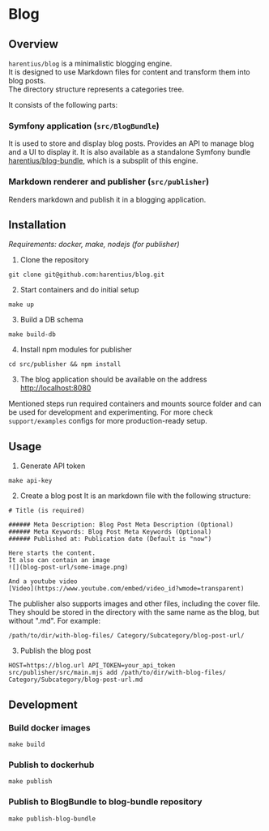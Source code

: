 # Blog

## Overview

`harentius/blog` is a minimalistic blogging engine.  
It is designed to use Markdown files for content and transform them into blog posts.  
The directory structure represents a categories tree.  

It consists of the following parts:

### Symfony application (`src/BlogBundle`)

It is used to store and display blog posts.
Provides an API to manage blog and a UI to display it.
It is also available as a standalone Symfony bundle [harentius/blog-bundle](https://github.com/harentius/blog-bundle),
which is a subsplit of this engine.

### Markdown renderer and publisher (`src/publisher`)

Renders markdown and publish it in a blogging application.

## Installation
*Requirements: docker, make, nodejs (for publisher)*

1. Clone the repository

```
git clone git@github.com:harentius/blog.git
```

2. Start containers and do initial setup
```
make up
```

3. Build a DB schema
```
make build-db
```

4. Install npm modules for publisher
```
cd src/publisher && npm install
```

3. The blog application should be available on the address
[http://localhost:8080](http://localhost:8080)

Mentioned steps run required containers and mounts source folder and can be used for development and experimenting.
For more check `support/examples` configs for more production-ready setup.

## Usage

1. Generate API token
```
make api-key
```

2. Create a blog post
It is an markdown file with the following structure:

```
# Title (is required)

###### Meta Description: Blog Post Meta Description (Optional)
###### Meta Keywords: Blog Post Meta Keywords (Optional)
###### Published at: Publication date (Default is "now")

Here starts the content.
It also can contain an image
![](blog-post-url/some-image.png)

And a youtube video
[Video](https://www.youtube.com/embed/video_id?wmode=transparent)
```

The publisher also supports images and other files, including the cover file.
They should be stored in the directory with the same name as the blog, but without ".md".
For example:
```
/path/to/dir/with-blog-files/ Category/Subcategory/blog-post-url/
```

3. Publish the blog post

```
HOST=https://blog.url API_TOKEN=your_api_token src/publisher/src/main.mjs add /path/to/dir/with-blog-files/ Category/Subcategory/blog-post-url.md
```

## Development

### Build docker images
```
make build
```

### Publish to dockerhub
```
make publish
```

### Publish to BlogBundle to blog-bundle repository
```
make publish-blog-bundle
```
